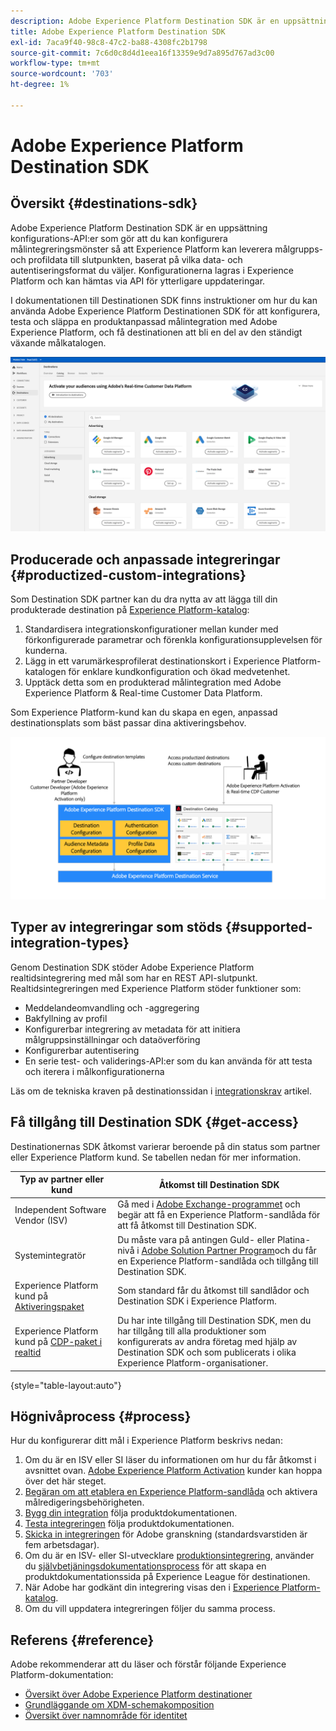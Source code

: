 ```yaml
---
description: Adobe Experience Platform Destination SDK är en uppsättning konfigurations-API:er som gör att du kan konfigurera målintegreringsmönster så att Experience Platform kan leverera målgrupps- och profildata till din slutpunkt, baserat på valfritt dataformat och autentiseringsformat. Konfigurationerna lagras i Experience Platform och kan hämtas via API för ytterligare uppdateringar.
title: Adobe Experience Platform Destination SDK
exl-id: 7aca9f40-98c8-47c2-ba88-4308fc2b1798
source-git-commit: 7c6d0c8d4d1eea16f13359e9d7a895d767ad3c00
workflow-type: tm+mt
source-wordcount: '703'
ht-degree: 1%

---
```


# Adobe Experience Platform Destination SDK

## Översikt {#destinations-sdk}

Adobe Experience Platform Destination SDK är en uppsättning konfigurations-API:er som gör att du kan konfigurera målintegreringsmönster så att Experience Platform kan leverera målgrupps- och profildata till slutpunkten, baserat på vilka data- och autentiseringsformat du väljer. Konfigurationerna lagras i Experience Platform och kan hämtas via API för ytterligare uppdateringar.

I dokumentationen till Destinationen SDK finns instruktioner om hur du kan använda Adobe Experience Platform Destinationen SDK för att konfigurera, testa och släppa en produktanpassad målintegration med Adobe Experience Platform, och få destinationen att bli en del av den ständigt växande målkatalogen.

![Översikt över destinationskatalogen](./assets/destinations-catalog-overview.png)

## Producerade och anpassade integreringar {#productized-custom-integrations}

Som Destination SDK partner kan du dra nytta av att lägga till din produkterade destination på [Experience Platform-katalog](/help/destinations/catalog/overview.md):
1. Standardisera integrationskonfigurationer mellan kunder med förkonfigurerade parametrar och förenkla konfigurationsupplevelsen för kunderna.
2. Lägg in ett varumärkesprofilerat destinationskort i Experience Platform-katalogen för enklare kundkonfiguration och ökad medvetenhet.
3. Upptäck detta som en produkterad målintegration med Adobe Experience Platform &amp; Real-time Customer Data Platform.

Som Experience Platform-kund kan du skapa en egen, anpassad destinationsplats som bäst passar dina aktiveringsbehov.

![Destinationens SDK visuella diagram](./assets/destination-sdk-visual.png)

<!--

## Types of destinations in Adobe Experience Platform {#types-of-destinations}

In Adobe Experience Platform, we distinguish between two destination types - *connections* and *extensions*. In the user interface, customers can choose between two types of connection destinations, Profile Export destinations and Segment Export destinations. For more details around the difference between the different destination types, read [Destination Types and Categories](https://experienceleague.adobe.com/docs/experience-platform/destinations/destination-types.html?lang=en).

![Destination types](./assets/types-of-destinations.png)

This documentation set provides you with all the necessary information to add your destination to Adobe Experience Platform, as a *connection*, either Profile Export or Segment Export. To set up an extension, visit the [Experience Platform Launch developer portal](https://developer.adobelaunch.com/extensions/).

-->

## Typer av integreringar som stöds {#supported-integration-types}

Genom Destination SDK stöder Adobe Experience Platform realtidsintegrering med mål som har en REST API-slutpunkt. Realtidsintegreringen med Experience Platform stöder funktioner som:
* Meddelandeomvandling och -aggregering
* Bakfyllning av profil
* Konfigurerbar integrering av metadata för att initiera målgruppsinställningar och dataöverföring
* Konfigurerbar autentisering
* En serie test- och validerings-API:er som du kan använda för att testa och iterera i målkonfigurationerna

Läs om de tekniska kraven på destinationssidan i [integrationskrav](./integration-prerequisites.md) artikel.


## Få tillgång till Destination SDK {#get-access}

Destinationernas SDK åtkomst varierar beroende på din status som partner eller Experience Platform kund. Se tabellen nedan för mer information.


| Typ av partner eller kund | Åtkomst till Destination SDK |
---------|----------|
| Independent Software Vendor (ISV) | Gå med i [Adobe Exchange-programmet](https://partners.adobe.com/exchangeprogram/experiencecloud.html) och begär att få en Experience Platform-sandlåda för att få åtkomst till Destination SDK. |
| Systemintegratör | Du måste vara på antingen Guld- eller Platina-nivå i [Adobe Solution Partner Program](https://solutionpartners.adobe.com/home.html)och du får en Experience Platform-sandlåda och tillgång till Destination SDK. |
| Experience Platform kund på [Aktiveringspaket](https://helpx.adobe.com/legal/product-descriptions/adobe-experience-platform0.html) | Som standard får du åtkomst till sandlådor och Destination SDK i Experience Platform. |
| Experience Platform kund på [CDP-paket i realtid](https://helpx.adobe.com/legal/product-descriptions/real-time-customer-data-platform.html) | Du har inte tillgång till Destination SDK, men du har tillgång till alla produktioner som konfigurerats av andra företag med hjälp av Destination SDK och som publicerats i olika Experience Platform-organisationer. |

{style=&quot;table-layout:auto&quot;}

## Högnivåprocess {#process}

Hur du konfigurerar ditt mål i Experience Platform beskrivs nedan:

1. Om du är en ISV eller SI läser du informationen om hur du får åtkomst i avsnittet ovan. [Adobe Experience Platform Activation](https://helpx.adobe.com/legal/product-descriptions/adobe-experience-platform0.html) kunder kan hoppa över det här steget.
2. [Begäran om att etablera en Experience Platform-sandlåda](https://adobeexchangeec.zendesk.com/hc/en-us/articles/360037457812-Adobe-Experience-Platform-Sandbox-Accounts-Access-Adding-Users-and-Support) och aktivera målredigeringsbehörigheten.
3. [Bygg din integration](./configure-destination-instructions.md) följa produktdokumentationen.
4. [Testa integreringen](./test-destination.md) följa produktdokumentationen.
5. [Skicka in integreringen](./submit-destination.md) för Adobe granskning (standardsvarstiden är fem arbetsdagar).
6. Om du är en ISV- eller SI-utvecklare [produktionsintegrering](./overview.md#productized-custom-integrations), använder du [självbetjäningsdokumentationsprocess](./docs-framework/documentation-instructions.md) för att skapa en produktdokumentationssida på Experience League för destinationen.
7. När Adobe har godkänt din integrering visas den i [Experience Platform-katalog](/help/destinations/catalog/overview.md).
8. Om du vill uppdatera integreringen följer du samma process.

## Referens  {#reference}

Adobe rekommenderar att du läser och förstår följande Experience Platform-dokumentation:

* [Översikt över Adobe Experience Platform destinationer](https://experienceleague.adobe.com/docs/experience-platform/destinations/home.html?lang=en)
* [Grundläggande om XDM-schemakomposition](https://experienceleague.adobe.com/docs/experience-platform/xdm/schema/composition.html?lang=en)
* [Översikt över namnområde för identitet](https://experienceleague.adobe.com/docs/experience-platform/identity/namespaces.html?lang=en)
